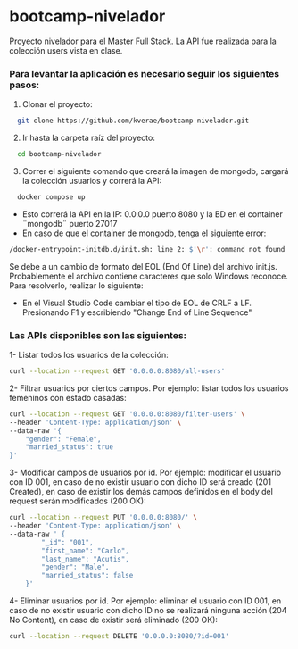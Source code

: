 # bootcamp-nivelador
Proyecto nivelador para el Master Full Stack. La API fue realizada para la colección users vista en clase.

### Para levantar la aplicación es necesario seguir los siguientes pasos:

1. Clonar el proyecto:
```bash
  git clone https://github.com/kverae/bootcamp-nivelador.git
```
2. Ir hasta la carpeta raíz del proyecto:
```bash
  cd bootcamp-nivelador
```
3. Correr el siguiente comando que creará la imagen de mongodb, cargará la colección usuarios y correrá la API:

```bash
  docker compose up
```
* Esto correrá la API en la IP: 0.0.0.0 puerto 8080 y la BD en el container ¨mongodb¨ puerto 27017
* En caso de que el container de mongodb, tenga el siguiente error:
```bash
/docker-entrypoint-initdb.d/init.sh: line 2: $'\r': command not found
```
Se debe a un cambio de formato del EOL (End Of Line) del archivo init.js. Probablemente el archivo contiene caracteres que solo Windows reconoce. Para resolverlo, realizar lo siguiente:
* En el Visual Studio Code cambiar el tipo de EOL de CRLF a LF. Presionando F1 y escribiendo "Change End of Line Sequence"

### Las APIs disponibles son las siguientes:

1- Listar todos los usuarios de la colección:
```bash
curl --location --request GET '0.0.0.0:8080/all-users'
```
2- Filtrar usuarios por ciertos campos. Por ejemplo: listar todos los usuarios femeninos con estado casadas:
```bash
curl --location --request GET '0.0.0.0:8080/filter-users' \
--header 'Content-Type: application/json' \
--data-raw '{
    "gender": "Female",
    "married_status": true
}'
```
3- Modificar campos de usuarios por id. Por ejemplo: modificar el usuario con ID 001, en caso de no existir usuario con dicho ID será creado (201 Created), en caso de existir los demás campos definidos en el body del request serán modificados (200 OK):
```bash
curl --location --request PUT '0.0.0.0:8080/' \
--header 'Content-Type: application/json' \
--data-raw ' {
        "_id": "001",
        "first_name": "Carlo",
        "last_name": "Acutis",
        "gender": "Male",
        "married_status": false
    }'
```
4- Eliminar usuarios por id. Por ejemplo: eliminar el usuario con ID 001, en caso de no existir usuario con dicho ID no se realizará ninguna acción (204 No Content), en caso de existir será eliminado (200 OK):
```bash
curl --location --request DELETE '0.0.0.0:8080/?id=001'
```

